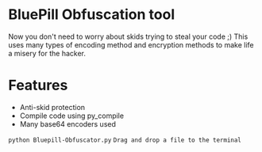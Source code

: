 # BluePill Obfuscation tool
Now you don't need to worry about skids trying to steal your code ;)
This uses many types of encoding method and encryption methods to make life a misery for the hacker.

# Features
- Anti-skid protection
- Compile code using py_compile
- Many base64 encoders used

`python Bluepill-Obfuscator.py`
`Drag and drop a file to the terminal`

